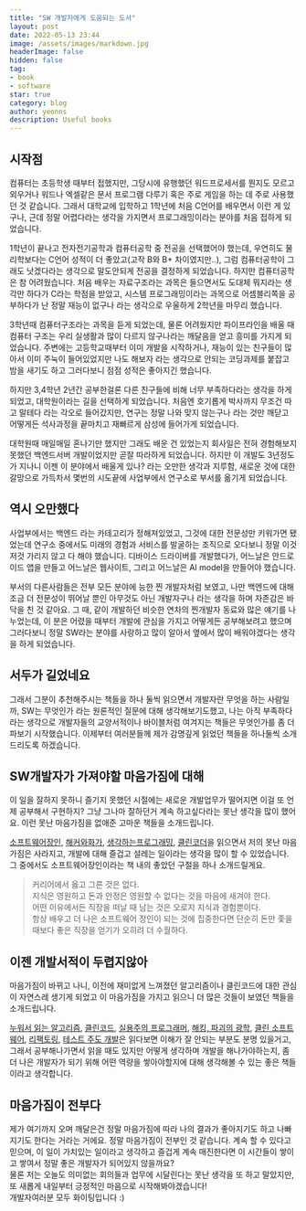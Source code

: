 ```yaml
---
title: "SW 개발자에게 도움되는 도서"
layout: post
date: 2022-05-13 23:44
image: /assets/images/markdown.jpg
headerImage: false
hidden: false
tag:
- book
- software
star: true
category: blog
author: yeonns
description: Useful books
---
```


## 시작점
컴퓨터는 초등학생 때부터 접했지만, 그당시에 유행했던 워드프로세서를 뭔지도 모르고 외우거나 워드나 엑셀같은 문서 프로그램 다루기 혹은 주로 게임을 하는 데 주로 사용했던 것 같습니다. 그래서 대학교에 입학하고 1학년에 처음 C언어를 배우면서 이런 게 있구나, 근데 정말 어렵다라는 생각을 가지면서 프로그래밍이라는 분야를 처음 접하게 되었습니다.  

1학년이 끝나고 전자전기공학과 컴퓨터공학 중 전공을 선택했어야 했는데, 우연히도 물리학보다는 C언어 성적이 더 좋았고(고작 B와 B+ 차이였지만..), 그럼 컴퓨터공학이 그래도 낫겠다라는 생각으로 말도안되게 전공을 결정하게 되었습니다. 하지만 컴퓨터공학은 참 어려웠습니다. 처음 배우는 자료구조라는 과목은 들으면서도 도대체 뭐지라는 생각만 하다가 C라는 학점을 받았고, 시스템 프로그래밍이라는 과목으로 어셈블리쪽을 공부하다가 난 정말 재능이 없구나 라는 생각으로 우울하게 2학년을 마무리 했습니다.  

3학년때 컴퓨터구조라는 과목을 듣게 되었는데, 물론 어려웠지만 파이프라인을 배울 때 컴퓨터 구조는 우리 실생활과 많이 다르지 않구나라는 깨달음을 얻고 흥미를 가지게 되었습니다. 주변에는 고등학교때부터 이미 개발을 시작하거나, 재능이 있는 친구들이 많아서 이미 주눅이 들어있었지만 나도 해보자 라는 생각으로 안되는 코딩과제를 붙잡고 밤을 새기도 하고 그러다보니 점점 성적은 좋아지긴 했습니다.  

하지만 3,4학년 2년간 공부한걸론 다른 친구들에 비해 너무 부족하다라는 생각을 하게 되었고, 대학원이라는 길을 선택하게 되었습니다. 처음엔 호기롭게 박사까지 무조건 따고 말테다 라는 각오로 들어갔지만, 연구는 정말 나와 맞지 않는구나 라는 것만 깨닫고 어떻게든 석사과정을 끝마치고 재빠르게 삼성에 들어가게 되었습니다.  

대학원때 매일매일 혼나기만 했지만 그래도 배운 건 있었는지 회사일은 전혀 경험해보지 못했던 백엔드서버 개발이었지만 곧잘 따라하게 되었습니다. 하지만 이 개발도 3년정도가 지나니 이젠 이 분야에서 배울게 있나? 라는 오만한 생각과 지루함, 새로운 것에 대한 갈망으로 가득차서 몇번의 시도끝에 사업부에서 연구소로 부서를 옮기게 되었습니다.

## 역시 오만했다
사업부에서는 백엔드 라는 카테고리가 정해져있었고, 그것에 대한 전문성만 키워가면 됐었는데 연구소 중에서도 미래의 경험과 서비스를 발굴하는 조직으로 오다보니 정말 이것저것 가리지 않고 다 해야 했습니다. 디바이스 드라이버를 개발했다가, 어느날은 안드로이드 앱을 만들고 어느날은 웹사이트, 그리고 어느날은 AI model을 만들어야 했습니다.  

부서의 다른사람들은 전부 모든 분야에 능한 찐 개발자처럼 보였고, 나만 백엔드에 대해 조금 더 전문성이 뛰어날 뿐인 아무것도 아닌 개발자구나 라는 생각을 하며 자존감은 바닥을 친 것 같아요. 그 때, 같이 개발하던 비슷한 연차의 찐개발자 동료와 많은 얘기를 나누었는데, 이 분은 어렸을 때부터 개발에 관심을 가지고 어떻게든 공부해보려고 했으며 그러다보니 정말 SW라는 분야를 사랑하고 많이 알아서 옆에서 많이 배워야겠다는 생각을 하게 되었습니다. 

## 서두가 길었네요
그래서 그분이 추천해주시는 책들을 하나 둘씩 읽으면서 개발자란 무엇을 하는 사람일까, SW는 무엇인가 라는 원론적인 질문에 대해 생각해보기도했고, 나는 아직 부족하다라는 생각으로 개발자들의 교양서적이나 바이블처럼 여겨지는 책들은 무엇인가를 좀 더 파보기 시작했습니다. 이제부터 여러분들께 제가 감명깊게 읽었던 책들을 하나둘씩 소개드리도록 하겠습니다.

## SW개발자가 가져야할 마음가짐에 대해
이 일을 잘하지 못하니 즐기지 못했던 시절에는 새로운 개발업무가 떨어지면 이걸 또 언제 공부해서 구현하지? 그냥 그나마 잘하던거 계속 하고싶다라는 못난 생각을 많이 했어요. 이런 못난 마음가짐을 없애준 고마운 책들을 소개드립니다.  

[소프트웨어장인][1], [해커와화가][2], [생각하는프로그래밍][3], [클린코더][4]을 읽으면서 저의 못난 마음가짐은 사라지고, 개발에 대해 즐겁고 설레는 일이라는 생각을 많이 할 수 있었습니다. 그 중에서도 소프트웨어장인이라는 책 내의 좋았던 구절을 하나 소개드릴게요.

> 커리어에서 옳고 그른 것은 없다.  
지식은 영원하고 돈과 안정은 영원할 수 없다는 것을 마음에 새겨야 한다.  
어떤 이유에서든 직장을 떠날 때 남는 것은 오로지 지식과 경험뿐이다.  
항상 배우고 더 나은 소프트웨어 장인이 되는 것에 집중한다면 단순히 돈만 좇을 때보다 좋은 직장을 얻기가 오히려 더 수월하다.


## 이젠 개발서적이 두렵지않아
마음가짐이 바뀌고 나니, 이전에 재미없게 느껴졌던 알고리즘이나 클린코드에 대한 관심이 자연스레 생기게 되었고 이 마음가짐을 가지고 읽으니 더 많은 것들이 보였던 책들을 소개드립니다.  

[누워서 읽는 알고리즘][5], [클린코드][6], [실용주의 프로그래머][7], [해킹, 파괴의 광학][8], [클린 소프트웨어][9], [리팩토링][10], [테스트 주도 개발][11]은 읽다보면 이해가 잘 안되는 부분도 분명 있을거고, 그래서 공부해나가면서 읽을 때도 있지만 어떻게 생각하며 개발을 해나가야하는지, 좀 더 나은 개발자가 되기 위해 어떤 역량을 쌓아야할지에 대해 생각해볼 수 있는 좋은 책들이라고 생각합니다. 

## 마음가짐이 전부다
제가 여기까지 오며 깨달은건 정말 마음가짐에 따라 나의 결과가 좋아지기도 하고 나빠지기도 한다는 거라는 거에요. 정말 마음가짐이 전부인 것 같습니다. 계속 할 수 있다고 믿으며, 이 일이 가치있는 일이라고 생각하고 즐겁게 계속 매진한다면 이 시간들이 쌓이고 쌓여서 정말 좋은 개발자가 되어있지 않을까요?  
물론 저는 오늘도 의미없는 회의들과 업무에 시달린다는 못난 생각을 또 하고 말았지만, 또 새롭게 내일부터 긍정적인 마음으로 시작해봐야겠습니다!  
개발자여러분 모두 화이팅입니다 :)

[1]: http://www.yes24.com/Product/Goods/20461940
[2]: http://www.yes24.com/Product/Goods/11775130
[3]: http://www.yes24.com/Product/Goods/11686227
[4]: http://www.yes24.com/Product/Goods/29241448
[5]: http://www.yes24.com/Product/Goods/22380570
[6]: http://www.yes24.com/Product/Goods/11681152
[7]: http://www.yes24.com/Product/Goods/107077663
[8]: http://www.yes24.com/Product/Goods/2310854
[9]: http://www.yes24.com/Product/Goods/89861398
[10]: http://www.yes24.com/Product/Goods/90428435
[11]: http://www.yes24.com/Product/Goods/12246033